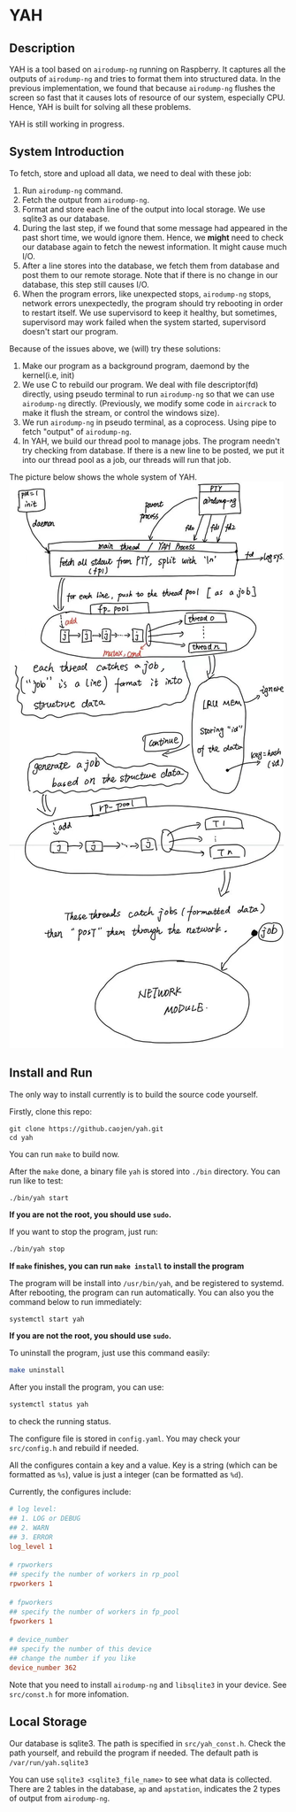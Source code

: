 # YAH

## Description
YAH is a tool based on ``airodump-ng`` running on Raspberry.
It captures all the outputs of ``airodump-ng`` and tries to format
them into structured data. In the previous implementation, we found
that because ``airodump-ng`` flushes the screen so fast that it
causes lots of resource of our system, especially CPU. Hence, YAH
is built for solving all these problems.

YAH is still working in progress.

## System Introduction
To fetch, store and upload all data, we need to deal with these job:

1. Run ``airodump-ng`` command.
2. Fetch the output from ``airodump-ng``.
3. Format and store each line of the output into local storage. We use sqlite3 as our database.
4. During the last step, if we found that some message had appeared in the past short time, we would ignore them. Hence, we **might** need to check our database again to fetch the newest information. It might cause much I/O.
5. After a line stores into the database, we fetch them from database and post them to our remote storage. Note that if there is no change in our database, this step still causes I/O.
6. When the program errors, like unexpected stops, ``airodump-ng`` stops, network errors unexpectedly, the program should try rebooting in order to restart itself. We use supervisord to keep it healthy, but sometimes, supervisord may work failed when the system started, supervisord doesn't start our program.

Because of the issues above, we (will) try these solutions:
1. Make our program as a background program, daemond by the kernel(i.e, init)
2. We use C to rebuild our program. We deal with file descriptor(fd) directly, using pseudo terminal to run ``airodump-ng`` so that we can use ``airodump-ng`` directly. (Previously, we modify some code in ``aircrack`` to make it flush the stream, or control the windows size).
3. We run ``airodump-ng`` in pseudo terminal, as a coprocess. Using pipe to fetch "output" of ``airodump-ng``.
4. In YAH, we build our thread pool to manage jobs. The program needn't try checking from database. If there is a new line to be posted, we put it into our thread pool as a job, our threads will run that job.

The picture below shows the whole system of YAH.
![](system.jpeg)

## Install and Run
The only way to install currently is to build the source code yourself.

Firstly, clone this repo:
```
git clone https://github.caojen/yah.git
cd yah
```

You can run ``make`` to build now.

After the ``make`` done, a binary file ``yah`` is stored into ``./bin`` directory. You can run like to test:
```
./bin/yah start
```

**If you are not the root, you should use ``sudo``.**

If you want to stop the program, just run:
```bash
./bin/yah stop
```

**If ``make``  finishes, you can run ``make install`` to install the program**

The program will be install into ``/usr/bin/yah``, and be registered to systemd. After rebooting, the program can run automatically. You can also you the command below to run immediately:
```bash
systemctl start yah
```
**If you are not the root, you should use ``sudo``.**

To uninstall the program, just use this command easily:
```bash
make uninstall
```

After you install the program, you can use:
```bash
systemctl status yah
```
to check the running status.

The configure file is stored in ``config.yaml``. You may check your ``src/config.h`` and rebuild if needed.

All the configures contain a key and a value. Key is a string (which can be formatted as ``%s``), value is just a integer (can be formatted as ``%d``).

Currently, the configures include:
```conf
# log level:
## 1. LOG or DEBUG
## 2. WARN
## 3. ERROR
log_level 1

# rpworkers
## specify the number of workers in rp_pool
rpworkers 1

# fpworkers
## specify the number of workers in fp_pool
fpworkers 1

# device_number
## specify the number of this device
## change the number if you like
device_number 362
```

Note that you need to install ``airodump-ng`` and ``libsqlite3`` in your device. See ``src/const.h`` for more infomation.

## Local Storage
Our database is sqlite3. The path is specified in ``src/yah_const.h``. Check the path yourself, and rebuild the program if needed. The default path is ``/var/run/yah.sqlite3``

You can use ``sqlite3 <sqlite3_file_name>`` to see what data is collected. There are 2 tables in the database, ``ap`` and ``apstation``, indicates the 2 types of output from ``airodump-ng``.
